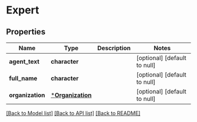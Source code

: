 # Expert

## Properties
Name | Type | Description | Notes
------------ | ------------- | ------------- | -------------
**agent_text** | **character** |  | [optional] [default to null]
**full_name** | **character** |  | [optional] [default to null]
**organization** | [***Organization**](Organization.md) |  | [optional] [default to null]

[[Back to Model list]](../README.md#documentation-for-models) [[Back to API list]](../README.md#documentation-for-api-endpoints) [[Back to README]](../README.md)


